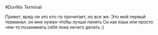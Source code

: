 #DonNix Terminal
 
Привет, вряд-ли это кто-то прочитает, но все же. Это мой первый терминал, 
он мне нужен чтобы лучше понять Си как язык или просто чем-то позанимать себя
пока нечего делать  ;)
